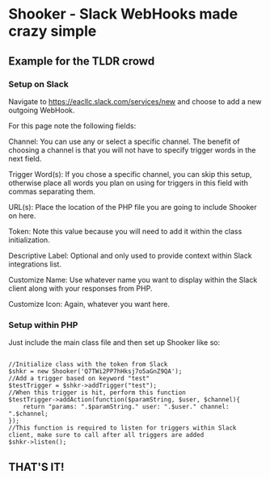 <h1>Shooker - Slack WebHooks made crazy simple</h1>

<h2>Example for the TLDR crowd</h2>

<h3>Setup on Slack</h3>
Navigate to <a href="https://eacllc.slack.com/services/new">https://eacllc.slack.com/services/new</a> and choose to add a new outgoing WebHook.  

For this page note the following fields:

Channel: You can use any or select a specific channel.  The benefit of choosing a channel is that you will not have to specify trigger words in the next field.

Trigger Word(s): If you chose a specific channel, you can skip this setup, otherwise place all words you plan on using for triggers in this field with commas separating them.

URL(s): Place the location of the PHP file you are going to include Shooker on here.

Token: Note this value because you will need to add it within the class initialization.

Descriptive Label: Optional and only used to provide context within Slack integrations list.

Customize Name: Use whatever name you want to display within the Slack client along with your responses from PHP.

Customize Icon: Again, whatever you want here.

<h3>Setup within PHP</h3>

<p>Just include the main class file and then set up Shooker like so:</p>
<code>
//Initialize class with the token from Slack
$shkr = new Shooker('Q7TWi2PP7hHksj7o5aGnZ9QA');
//Add a trigger based on keyword "test"
$testTrigger = $shkr->addTrigger("test");
//When this trigger is hit, perform this function
$testTrigger->addAction(function($paramString, $user, $channel){
    return "params: ".$paramString." user: ".$user." channel: ".$channel;
});
//This function is required to listen for triggers within Slack client, make sure to call after all triggers are added
$shkr->listen();
</code>

<h2>THAT'S IT!</h2> 